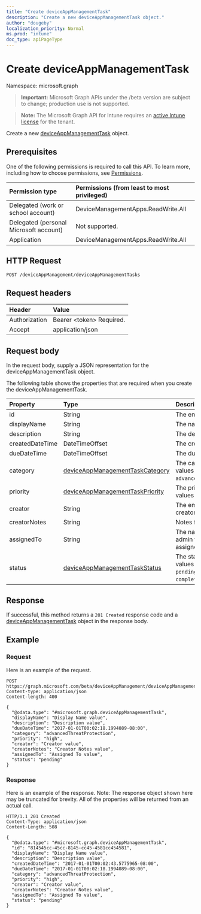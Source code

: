 ```yaml
---
title: "Create deviceAppManagementTask"
description: "Create a new deviceAppManagementTask object."
author: "dougeby"
localization_priority: Normal
ms.prod: "intune"
doc_type: apiPageType
---
```


# Create deviceAppManagementTask

Namespace: microsoft.graph

> **Important:** Microsoft Graph APIs under the /beta version are subject to change; production use is not supported.

> **Note:** The Microsoft Graph API for Intune requires an [active Intune license](https://go.microsoft.com/fwlink/?linkid=839381) for the tenant.

Create a new [deviceAppManagementTask](../resources/intune-partnerintegration-deviceappmanagementtask.md) object.

## Prerequisites
One of the following permissions is required to call this API. To learn more, including how to choose permissions, see [Permissions](/graph/permissions-reference).

|Permission type|Permissions (from least to most privileged)|
|:---|:---|
|Delegated (work or school account)|DeviceManagementApps.ReadWrite.All|
|Delegated (personal Microsoft account)|Not supported.|
|Application|DeviceManagementApps.ReadWrite.All|

## HTTP Request
<!-- {
  "blockType": "ignored"
}
-->
``` http
POST /deviceAppManagement/deviceAppManagementTasks
```

## Request headers
|Header|Value|
|:---|:---|
|Authorization|Bearer &lt;token&gt; Required.|
|Accept|application/json|

## Request body
In the request body, supply a JSON representation for the deviceAppManagementTask object.

The following table shows the properties that are required when you create the deviceAppManagementTask.

|Property|Type|Description|
|:---|:---|:---|
|id|String|The entity key.|
|displayName|String|The name.|
|description|String|The description.|
|createdDateTime|DateTimeOffset|The created date.|
|dueDateTime|DateTimeOffset|The due date.|
|category|[deviceAppManagementTaskCategory](../resources/intune-partnerintegration-deviceappmanagementtaskcategory.md)|The category. Possible values are: `unknown`, `advancedThreatProtection`.|
|priority|[deviceAppManagementTaskPriority](../resources/intune-partnerintegration-deviceappmanagementtaskpriority.md)|The priority. Possible values are: `none`, `high`, `low`.|
|creator|String|The email address of the creator.|
|creatorNotes|String|Notes from the creator.|
|assignedTo|String|The name or email of the admin this task is assigned to.|
|status|[deviceAppManagementTaskStatus](../resources/intune-partnerintegration-deviceappmanagementtaskstatus.md)|The status. Possible values are: `unknown`, `pending`, `active`, `completed`, `rejected`.|



## Response
If successful, this method returns a `201 Created` response code and a [deviceAppManagementTask](../resources/intune-partnerintegration-deviceappmanagementtask.md) object in the response body.

## Example

### Request
Here is an example of the request.
``` http
POST https://graph.microsoft.com/beta/deviceAppManagement/deviceAppManagementTasks
Content-type: application/json
Content-length: 400

{
  "@odata.type": "#microsoft.graph.deviceAppManagementTask",
  "displayName": "Display Name value",
  "description": "Description value",
  "dueDateTime": "2017-01-01T00:02:18.1994089-08:00",
  "category": "advancedThreatProtection",
  "priority": "high",
  "creator": "Creator value",
  "creatorNotes": "Creator Notes value",
  "assignedTo": "Assigned To value",
  "status": "pending"
}
```

### Response
Here is an example of the response. Note: The response object shown here may be truncated for brevity. All of the properties will be returned from an actual call.
``` http
HTTP/1.1 201 Created
Content-Type: application/json
Content-Length: 508

{
  "@odata.type": "#microsoft.graph.deviceAppManagementTask",
  "id": "814545cc-45cc-8145-cc45-4581cc454581",
  "displayName": "Display Name value",
  "description": "Description value",
  "createdDateTime": "2017-01-01T00:02:43.5775965-08:00",
  "dueDateTime": "2017-01-01T00:02:18.1994089-08:00",
  "category": "advancedThreatProtection",
  "priority": "high",
  "creator": "Creator value",
  "creatorNotes": "Creator Notes value",
  "assignedTo": "Assigned To value",
  "status": "pending"
}
```




